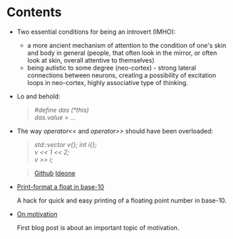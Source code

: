 
#   Contents

  * Two essential conditions for being an introvert (IMHO):
    - a more ancient mechanism of attention to the condition of one's skin and body in general (people, that
      often look in the mirror, or often look at skin, overall attentive to themselves)
    - being autistic to some degree (neo-cortex) - strong lateral connections between neurons, 
      creating a possibility of excitation loops in neo-cortex, highly associative type of thinking.

  * Lo and behold: 

    >_#define das (*this)_  
    >_das.value = ..._


  * The way *operator<<* and *operator>>* should have been overloaded:

    >*std::vector<int> v{}; int i{};*  
    >*v << 1 << 2;*  
    >*v >> i;*
    
    >[Github](https://github.com/alexpolt/poetry/blob/master/vector-push.cpp) [Ideone](http://ideone.com/glqESs)


  * [Print-format a float in base-10](print-fp.html)  
  
    A hack for quick and easy printing of a floating point number in base-10.


  * [On motivation](motivation.html)  
  
    First blog post is about an important topic of motivation.


